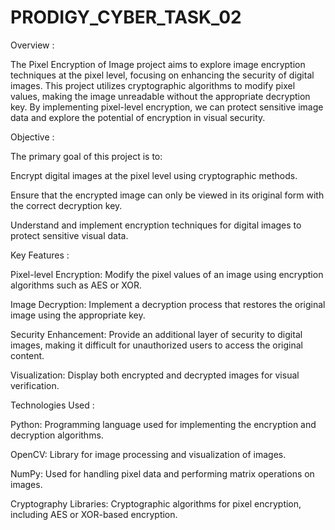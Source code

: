 # PRODIGY_CYBER_TASK_02

Overview :

The Pixel Encryption of Image project aims to explore image encryption techniques at the pixel level, focusing on enhancing the security of digital images. This project utilizes cryptographic algorithms to modify pixel values, making the image unreadable without the appropriate decryption key. By implementing pixel-level encryption, we can protect sensitive image data and explore the potential of encryption in visual security.

Objective :

The primary goal of this project is to:

Encrypt digital images at the pixel level using cryptographic methods.

Ensure that the encrypted image can only be viewed in its original form with the correct decryption key.

Understand and implement encryption techniques for digital images to protect sensitive visual data.

Key Features :

Pixel-level Encryption: Modify the pixel values of an image using encryption algorithms such as AES or XOR.

Image Decryption: Implement a decryption process that restores the original image using the appropriate key.

Security Enhancement: Provide an additional layer of security to digital images, making it difficult for unauthorized users to access the original content.

Visualization: Display both encrypted and decrypted images for visual verification.

Technologies Used :

Python: Programming language used for implementing the encryption and decryption algorithms.

OpenCV: Library for image processing and visualization of images.

NumPy: Used for handling pixel data and performing matrix operations on images.

Cryptography Libraries: Cryptographic algorithms for pixel encryption, including AES or XOR-based encryption.

